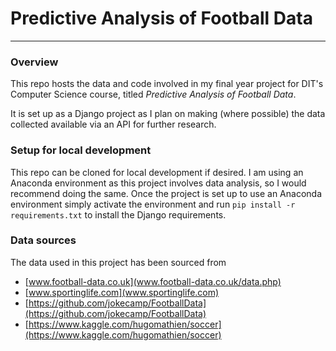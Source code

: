 # Predictive Analysis of Football Data
---
### Overview
This repo hosts the data and code involved in my final year project for DIT's Computer Science course, titled _Predictive Analysis of Football Data_.

It is set up as a Django project as I plan on making (where possible) the data collected available via an API for further research.

### Setup for local development
This repo can be cloned for local development if desired. I am using an Anaconda environment as this project involves data analysis, so I would recommend doing the same. Once the project is set up to use an Anaconda environment simply activate the environment and run `pip install -r requirements.txt` to install the Django requirements.

### Data sources
The data used in this project has been sourced from

- [www.football-data.co.uk](www.football-data.co.uk/data.php)
- [www.sportinglife.com](www.sportinglife.com)
- [https://github.com/jokecamp/FootballData](https://github.com/jokecamp/FootballData)
- [https://www.kaggle.com/hugomathien/soccer](https://www.kaggle.com/hugomathien/soccer)

